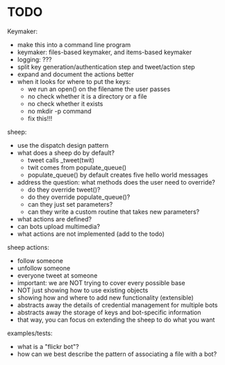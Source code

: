 # TODO

Keymaker:
- make this into a command line program
- keymaker: files-based keymaker, and items-based keymaker
- logging: ???
- split key generation/authentication step and tweet/action step
- expand and document the actions better
- when it looks for where to put the keys:
    - we run an open() on the filename the user passes
    - no check whether it is a directory or a file
    - no check whether it exists
    - no mkdir -p command
    - fix this!!!

sheep:
- use the dispatch design pattern 
- what does a sheep do by default?
    - tweet calls _tweet(twit)
    - twit comes from populate_queue()
    - populate_queue() by default creates five hello world messages
- address the question: what methods does the user need to override?
    - do they override tweet()?
    - do they override populate_queue()?
    - can they just set parameters?
    - can they write a custom routine that takes new parameters?
- what actions are defined?
- can bots upload multimedia?
- what actions are not implemented (add to the todo)

sheep actions:
- follow someone 
- unfollow someone 
- everyone tweet at someone 
- important: we are NOT trying to cover every possible base
- NOT just showing how to use existing objects
- showing how and where to add new functionality (extensible)
- abstracts away the details of credential management for multiple bots
- abstracts away the storage of keys and bot-specific information
- that way, you can focus on extending the sheep to do what you want

examples/tests:
- what is a "flickr bot"?
- how can we best describe the pattern of associating a file with a bot?



